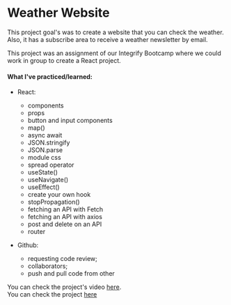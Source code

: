 # Weather Website
This project goal's was to create a website that you can check the weather. Also, it has a subscribe area to receive a weather newsletter by email.

This project was an assignment of our Integrify Bootcamp where we could work in group to create a React project.

#### What I've practiced/learned:
- React:
    - components
    - props
    - button and input components
    - map()
    - async await
    - JSON.stringify
    - JSON.parse
    - module css
    - spread operator
    - useState()
    - useNavigate()
    - useEffect()
    - create your own hook
    - stopPropagation()
    - fetching an API with Fetch
    - fetching an API with axios
    - post and delete on an API
    - router
    
    
- Github:
    - requesting code review;
    - collaborators;
    - push and pull code from other



You can check the project's video [here](https://youtu.be/zdw_-N67uJU).  
You can check the project [here](https://reactproject-weather.netlify.app/)
